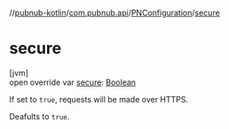 //[pubnub-kotlin](../../../index.md)/[com.pubnub.api](../index.md)/[PNConfiguration](index.md)/[secure](secure.md)

# secure

[jvm]\
open override var [secure](secure.md): [Boolean](https://kotlinlang.org/api/latest/jvm/stdlib/kotlin/-boolean/index.html)

If set to `true`,  requests will be made over HTTPS.

Deafults to `true`.
